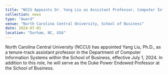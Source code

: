 ```yaml
---
title: "NCCU Appoints Dr. Yang Liu as Assistant Professor, Computer Information Systems "
collection: news
type: "Award"
venue: "North Carolina Central University, School of Business"
date: 2024-07-01
location: "Durham, NC, USA"
---
```

North Carolina Central University (NCCU) has appointed Yang Liu, Ph.D., as a tenure-track assistant professor in the Department of Computer Information Systems within the School of Business, effective July 1, 2024. In addition to this role, he will serve as the Duke Power Endowed Professor at the School of Business. 

